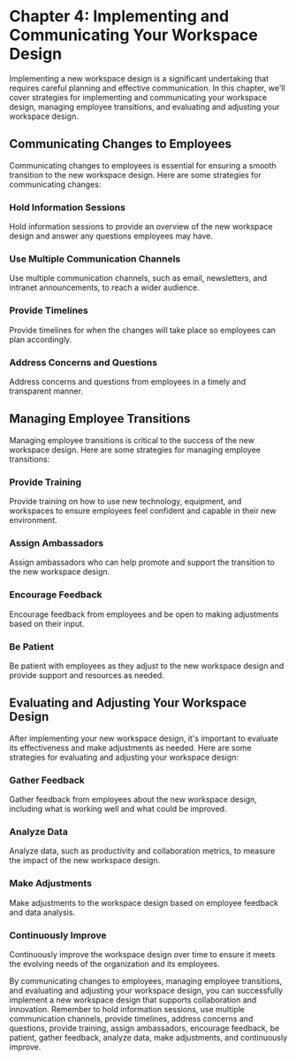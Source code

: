 Chapter 4: Implementing and Communicating Your Workspace Design
===============================================================

Implementing a new workspace design is a significant undertaking that requires careful planning and effective communication. In this chapter, we'll cover strategies for implementing and communicating your workspace design, managing employee transitions, and evaluating and adjusting your workspace design.

Communicating Changes to Employees
----------------------------------

Communicating changes to employees is essential for ensuring a smooth transition to the new workspace design. Here are some strategies for communicating changes:

### Hold Information Sessions

Hold information sessions to provide an overview of the new workspace design and answer any questions employees may have.

### Use Multiple Communication Channels

Use multiple communication channels, such as email, newsletters, and intranet announcements, to reach a wider audience.

### Provide Timelines

Provide timelines for when the changes will take place so employees can plan accordingly.

### Address Concerns and Questions

Address concerns and questions from employees in a timely and transparent manner.

Managing Employee Transitions
-----------------------------

Managing employee transitions is critical to the success of the new workspace design. Here are some strategies for managing employee transitions:

### Provide Training

Provide training on how to use new technology, equipment, and workspaces to ensure employees feel confident and capable in their new environment.

### Assign Ambassadors

Assign ambassadors who can help promote and support the transition to the new workspace design.

### Encourage Feedback

Encourage feedback from employees and be open to making adjustments based on their input.

### Be Patient

Be patient with employees as they adjust to the new workspace design and provide support and resources as needed.

Evaluating and Adjusting Your Workspace Design
----------------------------------------------

After implementing your new workspace design, it's important to evaluate its effectiveness and make adjustments as needed. Here are some strategies for evaluating and adjusting your workspace design:

### Gather Feedback

Gather feedback from employees about the new workspace design, including what is working well and what could be improved.

### Analyze Data

Analyze data, such as productivity and collaboration metrics, to measure the impact of the new workspace design.

### Make Adjustments

Make adjustments to the workspace design based on employee feedback and data analysis.

### Continuously Improve

Continuously improve the workspace design over time to ensure it meets the evolving needs of the organization and its employees.

By communicating changes to employees, managing employee transitions, and evaluating and adjusting your workspace design, you can successfully implement a new workspace design that supports collaboration and innovation. Remember to hold information sessions, use multiple communication channels, provide timelines, address concerns and questions, provide training, assign ambassadors, encourage feedback, be patient, gather feedback, analyze data, make adjustments, and continuously improve.
